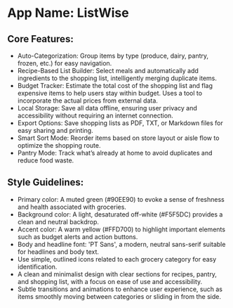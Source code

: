 # **App Name**: ListWise

## Core Features:

- Auto-Categorization: Group items by type (produce, dairy, pantry, frozen, etc.) for easy navigation.
- Recipe-Based List Builder: Select meals and automatically add ingredients to the shopping list, intelligently merging duplicate items.
- Budget Tracker: Estimate the total cost of the shopping list and flag expensive items to help users stay within budget.  Uses a tool to incorporate the actual prices from external data.
- Local Storage: Save all data offline, ensuring user privacy and accessibility without requiring an internet connection.
- Export Options: Save shopping lists as PDF, TXT, or Markdown files for easy sharing and printing.
- Smart Sort Mode: Reorder items based on store layout or aisle flow to optimize the shopping route.
- Pantry Mode: Track what’s already at home to avoid duplicates and reduce food waste.

## Style Guidelines:

- Primary color: A muted green (#90EE90) to evoke a sense of freshness and health associated with groceries.
- Background color: A light, desaturated off-white (#F5F5DC) provides a clean and neutral backdrop.
- Accent color: A warm yellow (#FFD700) to highlight important elements such as budget alerts and action buttons.
- Body and headline font: 'PT Sans', a modern, neutral sans-serif suitable for headlines and body text.
- Use simple, outlined icons related to each grocery category for easy identification.
- A clean and minimalist design with clear sections for recipes, pantry, and shopping list, with a focus on ease of use and accessibility.
- Subtle transitions and animations to enhance user experience, such as items smoothly moving between categories or sliding in from the side.